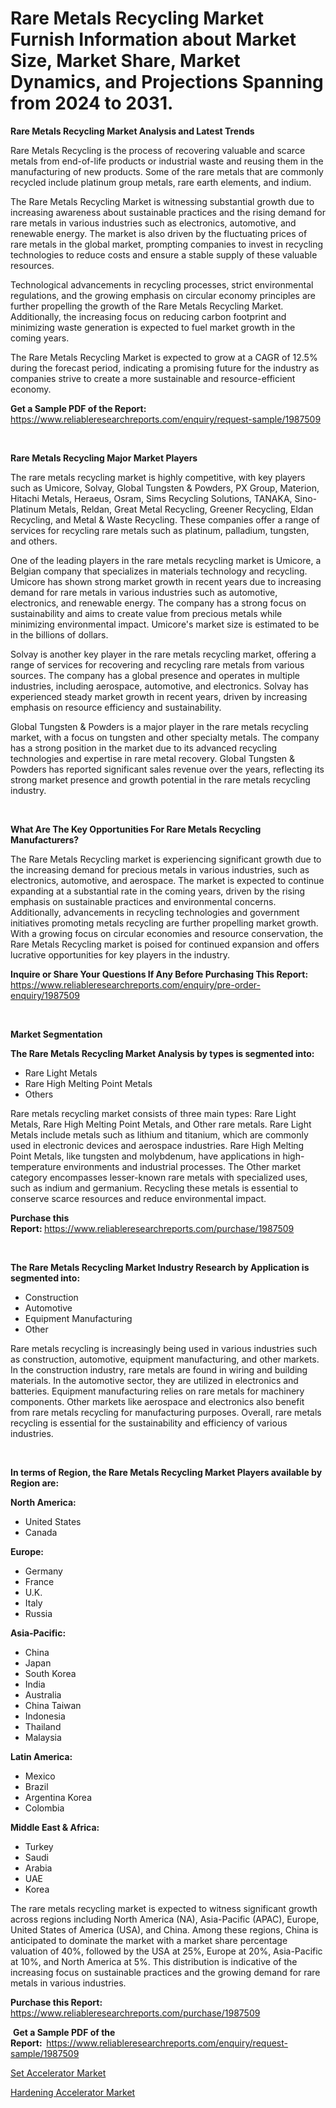 <p><h1>Rare Metals Recycling Market Furnish Information about Market Size, Market Share, Market Dynamics, and Projections Spanning from 2024 to 2031.</h1></p><p><strong>Rare Metals Recycling Market Analysis and Latest Trends</strong></p>
<p><p>Rare Metals Recycling is the process of recovering valuable and scarce metals from end-of-life products or industrial waste and reusing them in the manufacturing of new products. Some of the rare metals that are commonly recycled include platinum group metals, rare earth elements, and indium.</p><p>The Rare Metals Recycling Market is witnessing substantial growth due to increasing awareness about sustainable practices and the rising demand for rare metals in various industries such as electronics, automotive, and renewable energy. The market is also driven by the fluctuating prices of rare metals in the global market, prompting companies to invest in recycling technologies to reduce costs and ensure a stable supply of these valuable resources.</p><p>Technological advancements in recycling processes, strict environmental regulations, and the growing emphasis on circular economy principles are further propelling the growth of the Rare Metals Recycling Market. Additionally, the increasing focus on reducing carbon footprint and minimizing waste generation is expected to fuel market growth in the coming years.</p><p>The Rare Metals Recycling Market is expected to grow at a CAGR of 12.5% during the forecast period, indicating a promising future for the industry as companies strive to create a more sustainable and resource-efficient economy.</p></p>
<p><strong>Get a Sample PDF of the Report:&nbsp;</strong> <a href="https://www.reliableresearchreports.com/enquiry/request-sample/1987509">https://www.reliableresearchreports.com/enquiry/request-sample/1987509</a></p>
<p>&nbsp;</p>
<p><strong>Rare Metals Recycling Major Market Players</strong></p>
<p><p>The rare metals recycling market is highly competitive, with key players such as Umicore, Solvay, Global Tungsten & Powders, PX Group, Materion, Hitachi Metals, Heraeus, Osram, Sims Recycling Solutions, TANAKA, Sino-Platinum Metals, Reldan, Great Metal Recycling, Greener Recycling, Eldan Recycling, and Metal & Waste Recycling. These companies offer a range of services for recycling rare metals such as platinum, palladium, tungsten, and others.</p><p>One of the leading players in the rare metals recycling market is Umicore, a Belgian company that specializes in materials technology and recycling. Umicore has shown strong market growth in recent years due to increasing demand for rare metals in various industries such as automotive, electronics, and renewable energy. The company has a strong focus on sustainability and aims to create value from precious metals while minimizing environmental impact. Umicore's market size is estimated to be in the billions of dollars.</p><p>Solvay is another key player in the rare metals recycling market, offering a range of services for recovering and recycling rare metals from various sources. The company has a global presence and operates in multiple industries, including aerospace, automotive, and electronics. Solvay has experienced steady market growth in recent years, driven by increasing emphasis on resource efficiency and sustainability.</p><p>Global Tungsten & Powders is a major player in the rare metals recycling market, with a focus on tungsten and other specialty metals. The company has a strong position in the market due to its advanced recycling technologies and expertise in rare metal recovery. Global Tungsten & Powders has reported significant sales revenue over the years, reflecting its strong market presence and growth potential in the rare metals recycling industry.</p></p>
<p>&nbsp;</p>
<p><strong>What Are The Key Opportunities For Rare Metals Recycling Manufacturers?</strong></p>
<p><p>The Rare Metals Recycling market is experiencing significant growth due to the increasing demand for precious metals in various industries, such as electronics, automotive, and aerospace. The market is expected to continue expanding at a substantial rate in the coming years, driven by the rising emphasis on sustainable practices and environmental concerns. Additionally, advancements in recycling technologies and government initiatives promoting metals recycling are further propelling market growth. With a growing focus on circular economies and resource conservation, the Rare Metals Recycling market is poised for continued expansion and offers lucrative opportunities for key players in the industry.</p></p>
<p><strong>Inquire or Share Your Questions If Any Before Purchasing This Report:</strong> <a href="https://www.reliableresearchreports.com/enquiry/pre-order-enquiry/1987509">https://www.reliableresearchreports.com/enquiry/pre-order-enquiry/1987509</a></p>
<p>&nbsp;</p>
<p><strong>Market Segmentation</strong></p>
<p><strong>The Rare Metals Recycling Market Analysis by types is segmented into:</strong></p>
<p><ul><li>Rare Light Metals</li><li>Rare High Melting Point Metals</li><li>Others</li></ul></p>
<p><p>Rare metals recycling market consists of three main types: Rare Light Metals, Rare High Melting Point Metals, and Other rare metals. Rare Light Metals include metals such as lithium and titanium, which are commonly used in electronic devices and aerospace industries. Rare High Melting Point Metals, like tungsten and molybdenum, have applications in high-temperature environments and industrial processes. The Other market category encompasses lesser-known rare metals with specialized uses, such as indium and germanium. Recycling these metals is essential to conserve scarce resources and reduce environmental impact.</p></p>
<p><strong>Purchase this Report:&nbsp;</strong><a href="https://www.reliableresearchreports.com/purchase/1987509">https://www.reliableresearchreports.com/purchase/1987509</a></p>
<p>&nbsp;</p>
<p><strong>The Rare Metals Recycling Market Industry Research by Application is segmented into:</strong></p>
<p><ul><li>Construction</li><li>Automotive</li><li>Equipment Manufacturing</li><li>Other</li></ul></p>
<p><p>Rare metals recycling is increasingly being used in various industries such as construction, automotive, equipment manufacturing, and other markets. In the construction industry, rare metals are found in wiring and building materials. In the automotive sector, they are utilized in electronics and batteries. Equipment manufacturing relies on rare metals for machinery components. Other markets like aerospace and electronics also benefit from rare metals recycling for manufacturing purposes. Overall, rare metals recycling is essential for the sustainability and efficiency of various industries.</p></p>
<p>&nbsp;</p>
<p><strong>In terms of Region, the Rare Metals Recycling Market Players available by Region are:</strong></p>
<p>
    <p> <strong> North America: </strong>
        <ul>
            <li>United States</li>
            <li>Canada</li>
        </ul>
        </p> 
    <p> <strong> Europe: </strong>
        <ul>
            <li>Germany</li>
            <li>France</li>
            <li>U.K.</li>
            <li>Italy</li>
            <li>Russia</li>
        </ul>
        </p> 
    <p> <strong> Asia-Pacific: </strong>
        <ul>
            <li>China</li>
            <li>Japan</li>
            <li>South Korea</li>
            <li>India</li>
            <li>Australia</li>
            <li>China Taiwan</li>
            <li>Indonesia</li>
            <li>Thailand</li>
            <li>Malaysia</li>
        </ul>
        </p> 
    <p> <strong> Latin America: </strong>
        <ul>
            <li>Mexico</li>
            <li>Brazil</li>
            <li>Argentina Korea</li>
            <li>Colombia</li>
        </ul>
        </p> 
    <p> <strong> Middle East & Africa: </strong>
        <ul>
            <li>Turkey</li>
            <li>Saudi</li>
            <li>Arabia</li>
            <li>UAE</li>
            <li>Korea</li>
        </ul>
    </p>
    </p>
<p><p>The rare metals recycling market is expected to witness significant growth across regions including North America (NA), Asia-Pacific (APAC), Europe, United States of America (USA), and China. Among these regions, China is anticipated to dominate the market with a market share percentage valuation of 40%, followed by the USA at 25%, Europe at 20%, Asia-Pacific at 10%, and North America at 5%. This distribution is indicative of the increasing focus on sustainable practices and the growing demand for rare metals in various industries.</p></p>
<p><strong>Purchase this Report: </strong><a href="https://www.reliableresearchreports.com/purchase/1987509">https://www.reliableresearchreports.com/purchase/1987509</a></p>
<p>&nbsp;<strong>Get a Sample PDF of the Report:&nbsp;&nbsp;</strong><a href="https://www.reliableresearchreports.com/enquiry/request-sample/1987509">https://www.reliableresearchreports.com/enquiry/request-sample/1987509</a></p>
<p><strong></strong></p>
<p><p><a href="https://github.com/kufem1/Market-Research-Report-List-1/blob/main/set-accelerator-market.md">Set Accelerator Market</a></p><p><a href="https://github.com/singletonthaxterkelliehr2df/Market-Research-Report-List-1/blob/main/hardening-accelerator-market.md">Hardening Accelerator Market</a></p></p>